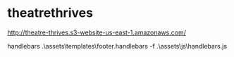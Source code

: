 # theatrethrives

http://theatre-thrives.s3-website-us-east-1.amazonaws.com/

handlebars .\assets\templates\footer.handlebars -f .\assets\js\handlebars.js
